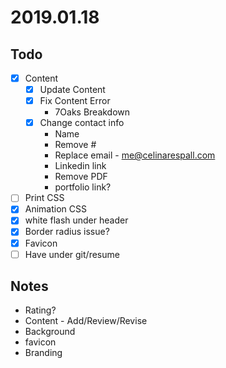 # 2019.01.18

## Todo

- [x] Content
  - [x] Update Content
  - [x] Fix Content Error
    * 7Oaks Breakdown
  - [x] Change contact info
    * Name
    * Remove #
    * Replace email - me@celinarespall.com
    * Linkedin link
    * Remove PDF
    * portfolio link?
- [ ] Print CSS
- [x] Animation CSS
- [x] white flash under header
- [x] Border radius issue?
- [x] Favicon
- [ ] Have under git/resume

## Notes

* Rating?
* Content - Add/Review/Revise
* Background
* favicon
* Branding
